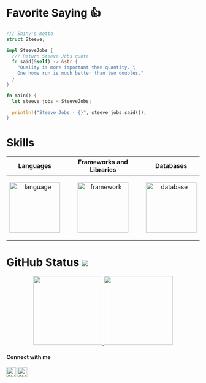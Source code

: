 
# Favorite Saying 👍

```rust
/// Shiny's motto
struct Steeve;

impl SteeveJobs {
  /// Return Steeve Jobs quote
  fn said(&self) -> &str {
    "Quality is more important than quantity. \
    One home run is much better than two doubles."
  }
}

fn main() {
  let steeve_jobs = SteeveJobs;

  println!("Steeve Jobs - {}", steeve_jobs.said());
}
```
# Skills 
<div align=''>
<table>
  <thead>
    <tr>
      <th>Languages</th>
      <th>Frameworks and Libraries</th>
      <th>Databases</th>
    </tr>
  </thead>
  <tbody>
    <tr>
      <td>
        <p align="center">
            <img height='132' alt='language' src="https://skillicons.dev/icons?i=js,ts,nodejs,solidity,cpp,cs,php,py,rust,ruby&perline=5" />
        </p>
      </td>
      <td>
        <p align="center">
          <img height='132' alt='framework' src="https://skillicons.dev/icons?i=nestjs,express,laravel,django,react,vue,nextjs,nuxtjs,redux,graphql&perline=5" />
        </p>
      </td>
      <td>
        <p align="center">
          <img height='132' alt='database' src="https://skillicons.dev/icons?i=mongodb,mysql,postgres,sqlite&perline=2" />
        </p>
      </td>
    </tr>
  </tbody>
</table>
</div>

# GitHub Status ![](https://komarev.com/ghpvc/?username=ShinySyntax&color=blueviolet)

<div id='profile-them' align='center'>
  <a class='github-status' href='https://github.com/ShinySyntax'>
    <img height="180px" src='https://github-readme-stats.vercel.app/api?username=ShinySyntax&show_icons=true&theme=radical' />
  </a>
  <a class='Most-used-languages' href='https://github.com/ShinySyntax'>
    <img height="180px" id='github-status' src='https://github-readme-stats.vercel.app/api/top-langs/?username=ShinySyntax&layout=compact' />
  </a>
</div>

#### Connect with me
<p align="left">
<a href="https://t.me/shiny_dev" target="blank"><img align="center" src="https://seeklogo.com/images/T/telegram-new-2019-logo-060F2D4B81-seeklogo.com.png" alt="Shiny telegram: sasuke310" height="25" width="25" /></a>
<a href="https://discord.gg/310780885400027139" target="blank"><img align="center" src="https://seeklogo.com/images/D/discord-logo-7A1EC3216C-seeklogo.com.png" alt="Shiny: discord #310780885400027139" height="25" width="25" /></a>
</p>







